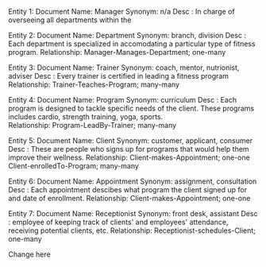 Entity 1: 
  Document Name: Manager
  Synonym: n/a
  Desc   : In charge of overseeing all departments within the 
  
Entity 2: 
  Document Name: Department
  Synonym: branch, division
  Desc   : Each department is specialized in accomodating a particular type of fitness program.
  Relationship: Manager-Manages-Department; one-many
  
Entity 3: 
  Document Name: Trainer
  Synonym: coach, mentor, nutrionist, adviser
  Desc   : Every trainer is certified in leading a fitness program
  Relationship: Trainer-Teaches-Program; many-many
  
Entity 4: 
  Document Name: Program
  Synonym: curriculum
  Desc   : Each program is designed to tackle specific needs of the client. 
           These programs includes cardio, strength training, yoga, sports.  
  Relationship: Program-LeadBy-Trainer; many-many
  
Entity 5: 
  Document Name: Client
  Synonym: customer, applicant, consumer
  Desc   : These are people who signs up for programs that would help them
           improve their wellness.
  Relationship: Client-makes-Appointment; one-one
                Client-enrolledTo-Program; many-many
                
Entity 6: 
  Document Name: Appointment
  Synonym: assignment, consultation
  Desc   : Each appointment descibes what program the client signed up for and date of enrollment.
  Relationship: Client-makes-Appointment; one-one
  
Entity 7: 
  Document Name: Receptionist
  Synonym: front desk, assistant
  Desc   : employee of keeping track of clients' and employees' attendance, 
           receiving potential clients, etc.
  Relationship: Receptionist-schedules-Client; one-many
           
           
       
    
Change here
